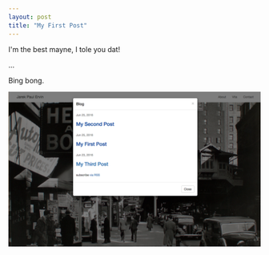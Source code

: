 ```yaml
---
layout: post
title: "My First Post"
---
```


I'm the best mayne, I tole you dat!

...

Bing bong.

![My helpful screenshot](https://raw.githubusercontent.com/JarekErvin/JarekErvin.github.io/master/assets/screenshot.jpg)
